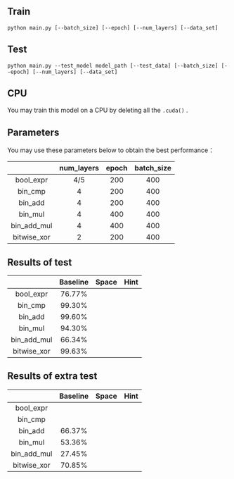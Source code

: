 ## Train

```
python main.py [--batch_size] [--epoch] [--num_layers] [--data_set] 
```

## Test

```
python main.py --test_model model_path [--test_data] [--batch_size] [--epoch] [--num_layers] [--data_set] 
```
## CPU

You may train this model on a CPU by deleting all the  `.cuda()` .

## Parameters

You may use these parameters below to obtain the best performance：

|             | num_layers | epoch | batch_size |
| :---------: | :--------: | :---: | :--------: |
|  bool_expr  |    4/5     |  200  |    400     |
|   bin_cmp   |     4      |  200  |    400     |
|   bin_add   |     4      |  200  |    400     |
|   bin_mul   |     4      |  400  |    400     |
| bin_add_mul |      4      |  400     |     400       |
| bitwise_xor |     2      |  200  |    400     |

## Results of test

|           | Baseline | Space | Hint |
| :-------: | :------: | :---: | :--: |
| bool_expr |  76.77%  |       |      |
|  bin_cmp  |  99.30%  |       |      |
|  bin_add  |  99.60%  |       |      |
|bin_mul|94.30%|||
|bin_add_mul|66.34%|||
|bitwise_xor|99.63%|||

## Results of extra test

|           | Baseline | Space | Hint |
| :-------: | :------: | :---: | :--: |
| bool_expr |  |       |      |
|  bin_cmp  | |       |      |
|  bin_add  |  66.37% |       |      |
|bin_mul|53.36%|||
|bin_add_mul|27.45%|||
|bitwise_xor|70.85%|||
